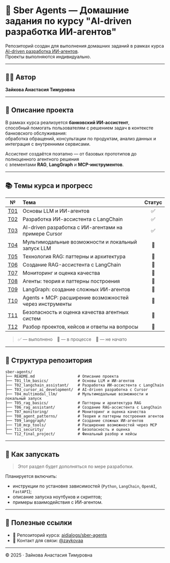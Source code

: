 # 🧠 Sber Agents — Домашние задания по курсу "AI-driven разработка ИИ-агентов"

Репозиторий создан для выполнения домашних заданий в рамках курса  
[AI-driven разработка ИИ-агентов](https://github.com/aidialogs/sber-agents).  
Проекты выполняются индивидуально.

---

## 👩‍💻 Автор

**Зайкова Анастасия Тимуровна**

---

## 💬 Описание проекта

В рамках курса реализуется **банковский ИИ-ассистент**,  
способный помогать пользователям с решением задач в контексте банковского обслуживания:  
обработка обращений, консультации по продуктам, анализ данных и интеграция с внутренними сервисами.  

Ассистент создаётся поэтапно — от базовых прототипов до полноценного агентного решения  
с элементами **RAG**, **LangGraph** и **MCP-инструментов**.

---

## 📚 Темы курса и прогресс

| №  | Тема | Статус |
|:--:|:-----|:------:|
| [T01](./T01_llm_basics) | Основы LLM и ИИ-агентов | ✅ |
| [T02](./T02_langchain_assistant) | Разработка ИИ-ассистента с LangChain | ✅ |
| [T03](./T03_cursor_ai_development) | AI-driven разработка с ИИ-агентами на примере Cursor | ✅ |
| [T04](./T04_multimodal_llm) | Мультимодальные возможности и локальный запуск LLM | 🔄 |
| [T05](./T05_rag_basics) | Технология RAG: паттерны и архитектура | 🔲 |
| [T06](./T06_rag_assistant) | Создание RAG-ассистента с LangChain | 🔲 |
| [T07](./T07_monitoring) | Мониторинг и оценка качества | 🔲 |
| [T08](./T08_agent_patterns) | Агенты: теория и паттерны построения | 🔲 |
| [T09](./T09_langgraph) | LangGraph: создание сложных ИИ-агентов | 🔲 |
| [T10](./T10_mcp_tools) | Agents + MCP: расширение возможностей через инструменты | 🔲 |
| [T11](./T11_security) | Безопасность и оценка качества агентных систем | 🔲 |
| [T12](./T12_final_project) | Разбор проектов, кейсов и ответы на вопросы | 🔲 |

> ✅ — выполнено 🔄 — в процессе 🔲 — не начато

---

## 📁 Структура репозитория

```
sber-agents/
├── README.md                   # Описание проекта
├── T01_llm_basics/             # Основы LLM и ИИ-агентов
├── T02_langchain_assistant/    # Разработка ИИ-ассистента с LangChain
├── T03_cursor_ai_development/  # AI-driven разработка с Cursor
├── T04_multimodal_llm/         # Мультимодальные возможности и локальный запуск
├── T05_rag_basics/             # Паттерны и архитектура RAG
├── T06_rag_assistant/          # Создание RAG-ассистента с LangChain
├── T07_monitoring/             # Мониторинг и оценка качества
├── T08_agent_patterns/         # Теория и паттерны построения агентов
├── T09_langgraph/              # Создание сложных ИИ-агентов
├── T10_mcp_tools/              # Расширение возможностей через MCP
├── T11_security/               # Безопасность и оценка
└── T12_final_project/          # Финальный разбор и кейсы
```

---

## 🚀 Как запускать

> Этот раздел будет дополняться по мере разработки.

Планируется включить:
- инструкции по установке зависимостей (`Python`, `LangChain`, `OpenAI`, `FastAPI`);
- описание запуска ноутбуков и скриптов;
- примеры взаимодействия с ИИ-агентом.

---

## 🔗 Полезные ссылки

- 📘 Репозиторий курса: [aidialogs/sber-agents](https://github.com/aidialogs/sber-agents)
- 💬 Контакт для связи: [@zaykovaa](https://github.com/zaykovaa)

---

© 2025 · Зайкова Анастасия Тимуровна
